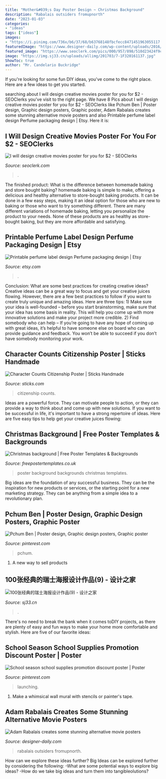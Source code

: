 ```yaml
---
title: "Mother&#039;s Day Poster Design ~ Christmas Background"
description: "Rabalais outsiders fromupnorth"
date: "2023-01-03"
categories:
- "ideas"
tags: ["ideas"]
images:
- "https://i.pinimg.com/736x/b6/37/68/b63768148fbcfecc8471451963055117.jpg"
featuredImage: "https://www.designer-daily.com/wp-content/uploads/2016/05/outsiders1-web-650x974.jpg"
featured_image: "https://www.seoclerk.com/pics/000/957/898/510d23424f9c8cd7c77002e21eff747a.jpg"
image: "https://img.sj33.cn/uploads/allimg/201703/7-1F320161137.jpg"
ShowToc: true
author: "Mr. Candelario Buckridge"
---
```



If you're looking for some fun DIY ideas, you've come to the right place. Here are a few ideas to get you started.

	

		
searching about I will design creative movies poster for you for $2 - SEOClerks you've visit to the right page. We have 8 Pics about I will design creative movies poster for you for $2 - SEOClerks like Pchum Ben | Poster design, Graphic design posters, Graphic poster, Adam Rabalais creates some stunning alternative movie posters and also Printable perfume label design Perfume packaging design | Etsy. Here it is:
		
    
## I Will Design Creative Movies Poster For You For $2 - SEOClerks

<img loading=lazy src="https://www.seoclerk.com/pics/000/957/898/510d23424f9c8cd7c77002e21eff747a.jpg" onerror="this.onerror=null;this.src='https://tse3.mm.bing.net/th?id=OIP.UQ0jQk-cjNfHcALiHv90egHaKe&amp;pid=15.1';" alt="I will design creative movies poster for you for $2 - SEOClerks">

_Source: seoclerk.com_

>. 

	

The finished product: What is the difference between homemade baking and store bought baking?
homemade baking is simple to make, offering a delicious and healthy alternative to store-bought baking products. It can be done in a few easy steps, making it an ideal option for those who are new to baking or those who want to try something different. There are many different variations of homemade baking, letting you personalize the product to your needs. None of these products are as healthy as store-bought baking, but they are more affordable and satisfying.

    
## Printable Perfume Label Design Perfume Packaging Design | Etsy

<img loading=lazy src="https://i.etsystatic.com/7284190/r/il/ace5cc/3014549764/il_1588xN.3014549764_s1ae.jpg" onerror="this.onerror=null;this.src='https://tse2.mm.bing.net/th?id=OIP.A2S-diQJn9AVv44cr9g_SQHaFm&amp;pid=15.1';" alt="Printable perfume label design Perfume packaging design | Etsy">

_Source: etsy.com_

>. 

	

Conclusion: What are some best practices for creating creative ideas?
Creative ideas can be a great way to focus and get your creative juices flowing. However, there are a few best practices to follow if you want to create truly unique and amazing ideas. Here are three tips: 1) Make sure your idea is well-founded – before you start brainstorming, make sure that your idea has some basis in reality. This will help you come up with more innovative solutions and make your project more credible. 2) Find somebody who can help – If you’re going to have any hope of coming up with great ideas, it’s helpful to have someone else on board who can provide guidance and feedback. You won’t be able to succeed if you don’t have somebody monitoring your work.

    
## Character Counts Citizenship Poster | Sticks Handmade

<img loading=lazy src="https://cdn.shopify.com/s/files/1/1709/0183/products/Citizenship_1200x1200.jpg?v=1568996633" onerror="this.onerror=null;this.src='https://tse4.mm.bing.net/th?id=OIP.LXW5zbrQuv_GCkjKRnqy0gHaM0&amp;pid=15.1';" alt="Character Counts Citizenship Poster | Sticks Handmade">

_Source: sticks.com_

>citizenship counts. 

	

Ideas are a powerful force. They can motivate people to action, or they can provide a way to think about and come up with new solutions. If you want to be successful in life, it's important to have a strong repertoire of ideas. Here are five easy tips to help get your creative juices flowing: 

    
## Christmas Background | Free Poster Templates &amp; Backgrounds

<img loading=lazy src="http://www.freepostertemplates.co.uk/wp-content/previews/poster-background-christmas.jpg" onerror="this.onerror=null;this.src='https://tse1.mm.bing.net/th?id=OIP.S_7UsCTOyPON3mN3JDemygHaKd&amp;pid=15.1';" alt="Christmas background | Free Poster Templates &amp; Backgrounds">

_Source: freepostertemplates.co.uk_

>poster background backgrounds christmas templates. 

	

Big ideas are the foundation of any successful business. They can be the inspiration for new products or services, or the starting point for a new marketing strategy. They can be anything from a simple idea to a revolutionary plan.

    
## Pchum Ben | Poster Design, Graphic Design Posters, Graphic Poster

<img loading=lazy src="https://i.pinimg.com/736x/d0/89/1e/d0891ea83cd1c3afec6b765468d2e9d6--cambodia-ben.jpg" onerror="this.onerror=null;this.src='https://tse2.mm.bing.net/th?id=OIP.AmC7iY9ss2CiOwWeTCYqsgHaKl&amp;pid=15.1';" alt="Pchum Ben | Poster design, Graphic design posters, Graphic poster">

_Source: pinterest.com_

>pchum. 

	

1. A new way to sell products

    
## 100张经典的瑞士海报设计作品(9) - 设计之家

<img loading=lazy src="https://img.sj33.cn/uploads/allimg/201703/7-1F320161137.jpg" onerror="this.onerror=null;this.src='https://tse3.mm.bing.net/th?id=OIP.rIWdIwEz2TCdowa7IfZFpQHaKm&amp;pid=15.1';" alt="100张经典的瑞士海报设计作品(9) - 设计之家">

_Source: sj33.cn_

>. 

	

There's no need to break the bank when it comes toDIY projects, as there are plenty of easy and fun ways to make your home more comfortable and stylish. Here are five of our favorite ideas: 

    
## School Season School Supplies Promotion Discount Poster | Poster

<img loading=lazy src="https://i.pinimg.com/736x/b6/37/68/b63768148fbcfecc8471451963055117.jpg" onerror="this.onerror=null;this.src='https://tse2.mm.bing.net/th?id=OIP.oVGh_Q5X6WMRuchuHZtvagHaLG&amp;pid=15.1';" alt="School season school supplies promotion discount poster | Poster">

_Source: pinterest.com_

>launching. 

	

1. Make a whimsical wall mural with stencils or painter's tape.

    
## Adam Rabalais Creates Some Stunning Alternative Movie Posters

<img loading=lazy src="https://www.designer-daily.com/wp-content/uploads/2016/05/outsiders1-web-650x974.jpg" onerror="this.onerror=null;this.src='https://tse4.mm.bing.net/th?id=OIP.lRvq09VBUcCZ7_AoUhdRPwHaLG&amp;pid=15.1';" alt="Adam Rabalais creates some stunning alternative movie posters">

_Source: designer-daily.com_

>rabalais outsiders fromupnorth. 

	

How can we explore these ideas further?
Big Ideas can be explored further by considering the following: 
-What are some potential ways to explore big ideas? 
-How do we take big ideas and turn them into tangibleolutions?

